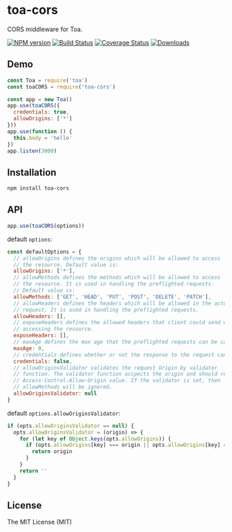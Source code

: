 # toa-cors

CORS middleware for Toa.

[![NPM version][npm-image]][npm-url]
[![Build Status][travis-image]][travis-url]
[![Coverage Status][coveralls-image]][coveralls-url]
[![Downloads][downloads-image]][downloads-url]

## Demo

```js
const Toa = require('toa')
const toaCORS = require('toa-cors')

const app = new Toa()
app.use(toaCORS({
  credentials: true,
  allowOrigins: ['*']
}))
app.use(function () {
  this.body = 'hello'
})
app.listen(3000)
```

## Installation

```bash
npm install toa-cors
```

## API

```js
app.use(toaCORS(options))
```

default `options`:

```js
const defaultOptions = {
  // allowOrigins defines the origins which will be allowed to access
  // the resource. Default value is:
  allowOrigins: ['*'],
  // allowMethods defines the methods which will be allowed to access
  // the resource. It is used in handling the preflighted requests.
  // Default value is:
  allowMethods: ['GET', 'HEAD', 'PUT', 'POST', 'DELETE', 'PATCH'],
  // allowHeaders defines the headers which will be allowed in the actual
  // request. It is used in handling the preflighted requests.
  allowHeaders: [],
  // exposeHeaders defines the allowed headers that client could send when
  // accessing the resource.
  exposeHeaders: [],
  // maxAge defines the max age that the preflighted requests can be cached, seconds.
  maxAge: 0,
  // credentials defines whether or not the response to the request can be exposed.
  credentials: false,
  // allowOriginsValidator validates the request Origin by validator
  // function. The validator function accpects the origin and should returns the
  // Access-Control-Allow-Origin value. If the validator is set, then
  // allowMethods will be ignored.
  allowOriginsValidator: null
}
```

default `options.allowOriginsValidator`:

```js
if (opts.allowOriginsValidator == null) {
  opts.allowOriginsValidator = (origin) => {
    for (let key of Object.keys(opts.allowOrigins)) {
      if (opts.allowOrigins[key] === origin || opts.allowOrigins[key] === '*') {
        return origin
      }
    }
    return ''
  }
}
```

## License

The MIT License (MIT)

[npm-url]: https://npmjs.org/package/toa-cors
[npm-image]: http://img.shields.io/npm/v/toa-cors.svg

[travis-url]: https://travis-ci.org/toajs/toa-cors
[travis-image]: http://img.shields.io/travis/toajs/toa-cors.svg

[coveralls-url]: https://coveralls.io/r/toajs/toa-cors
[coveralls-image]: https://coveralls.io/repos/toajs/toa-cors/badge.svg

[downloads-url]: https://npmjs.org/package/toa-cors
[downloads-image]: http://img.shields.io/npm/dm/toa-cors.svg?style=flat-square